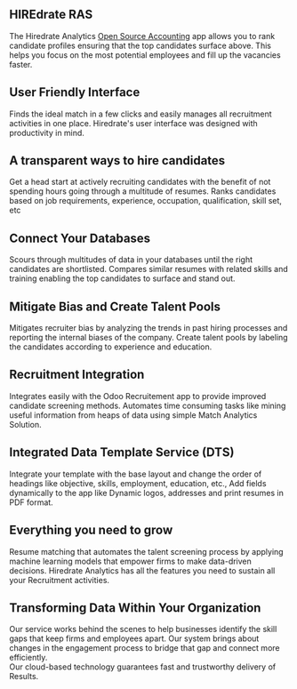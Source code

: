 HIREdrate RAS
---------------

The Hiredrate Analytics <a href="https://apps.odoo.com/apps/modules/12.0/hiredrate_ras/">Open Source Accounting</a> app allows you to rank candidate profiles ensuring that the top candidates surface above. 
This helps you focus on the most potential employees and fill up the vacancies faster.

User Friendly Interface
-----------------------

Finds the ideal match in a few clicks and easily manages all recruitment activities
in one place. Hiredrate's user interface was designed with productivity in mind.

A transparent ways to hire candidates
-------------------------------------

Get a head start at actively recruiting candidates with the benefit of not spending hours going through a multitude of resumes.
Ranks candidates based on job requirements, experience, occupation, qualification, skill set, etc

Connect Your Databases
----------------------

Scours through multitudes of data in your databases until the right candidates are shortlisted.
Compares similar resumes with related skills and training enabling the top candidates to surface and stand out.

Mitigate Bias and Create Talent Pools
-------------------------------------

Mitigates recruiter bias by analyzing the trends in past hiring processes and reporting the internal biases of the company.
Create talent pools by labeling the candidates according to experience and education.

Recruitment Integration
-----------------------

Integrates easily with the Odoo Recruitement app to provide improved candidate screening methods.
Automates time consuming tasks like mining useful information from heaps of data using simple Match Analytics Solution.


Integrated Data Template Service (DTS)
--------------------------------------

Integrate your template with the base layout and change the order of headings like objective, skills, employment, education, etc.,
Add fields dynamically to the app like Dynamic logos, addresses and print resumes in PDF format.

Everything you need to grow
---------------------------

Resume matching that automates the talent screening process by applying machine learning models that empower firms to make data-driven decisions.
Hiredrate Analytics has all the features you need to sustain all your Recruitment activities.

Transforming Data Within Your Organization
------------------------------------------

Our service works behind the scenes to help businesses identify the skill gaps that keep firms and employees apart. 
Our system brings about changes in the engagement process to bridge that gap and connect more efficiently.  
Our cloud-based technology guarantees fast and trustworthy delivery of Results.

